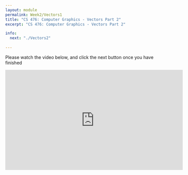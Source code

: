 ```yaml
---
layout: module
permalink: Week2/Vectors1
title: "CS 476: Computer Graphics - Vectors Part 2"
excerpt: "CS 476: Computer Graphics - Vectors Part 2"

info:
  next: "./Vectors2"
  
---
```


Please watch the video below, and click the next button once you have finished

<iframe width="560" height="315" src="https://www.youtube.com/embed/C1r1qE6wzaQ" frameborder="0" allow="accelerometer; autoplay; encrypted-media; gyroscope; picture-in-picture" allowfullscreen></iframe>
